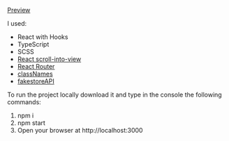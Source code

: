 [Preview](https://victance.github.io/react_shop-catalog/#/)

I used:
* React with Hooks
* TypeScript
* SCSS
* [React scroll-into-view](https://www.npmjs.com/package/react-scroll-into-view)
* [React Router](https://www.npmjs.com/package/react-router-dom)
* [classNames](https://www.npmjs.com/package/classnames)
* [fakestoreAPI](https://fakeapi.platzi.com/doc/products#update-a-product)

To run the project locally download it and type in the console the following commands:
1. npm i
2. npm start
3. Open your browser at http://localhost:3000
